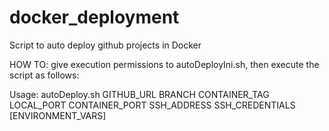 docker_deployment
=================

Script to auto deploy github projects in Docker

HOW TO: give execution permissions to autoDeployIni.sh, then execute the script as follows: 

Usage: autoDeploy.sh GITHUB_URL BRANCH CONTAINER_TAG LOCAL_PORT CONTAINER_PORT SSH_ADDRESS SSH_CREDENTIALS [ENVIRONMENT_VARS]
